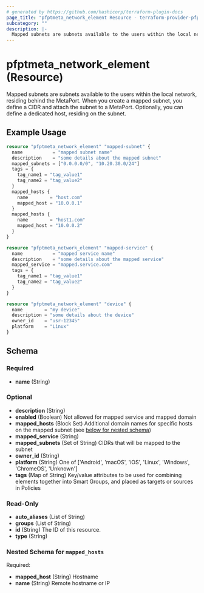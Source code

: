 ```yaml
---
# generated by https://github.com/hashicorp/terraform-plugin-docs
page_title: "pfptmeta_network_element Resource - terraform-provider-pfptmeta"
subcategory: ""
description: |-
  Mapped subnets are subnets available to the users within the local network, residing behind the MetaPort. When you create a mapped subnet, you define a CIDR and attach the subnet to a MetaPort. Optionally, you can define a dedicated host, residing on the subnet.
---
```


# pfptmeta_network_element (Resource)

Mapped subnets are subnets available to the users within the local network, residing behind the MetaPort. When you create a mapped subnet, you define a CIDR and attach the subnet to a MetaPort. Optionally, you can define a dedicated host, residing on the subnet.

## Example Usage

```terraform
resource "pfptmeta_network_element" "mapped-subnet" {
  name           = "mapped subnet name"
  description    = "some details about the mapped subnet"
  mapped_subnets = ["0.0.0.0/0", "10.20.30.0/24"]
  tags = {
    tag_name1 = "tag_value1"
    tag_name2 = "tag_value2"
  }
  mapped_hosts {
    name        = "host.com"
    mapped_host = "10.0.0.1"
  }
  mapped_hosts {
    name        = "host1.com"
    mapped_host = "10.0.0.2"
  }
}

resource "pfptmeta_network_element" "mapped-service" {
  name           = "mapped service name"
  description    = "some details about the mapped service"
  mapped_service = "mapped.service.com"
  tags = {
    tag_name1 = "tag_value1"
    tag_name2 = "tag_value2"
  }
}

resource "pfptmeta_network_element" "device" {
  name        = "my device"
  description = "some details about the device"
  owner_id    = "usr-12345"
  platform    = "Linux"
}
```

<!-- schema generated by tfplugindocs -->
## Schema

### Required

- **name** (String)

### Optional

- **description** (String)
- **enabled** (Boolean) Not allowed for mapped service and mapped domain
- **mapped_hosts** (Block Set) Additional domain names for specific hosts on the mapped subnet (see [below for nested schema](#nestedblock--mapped_hosts))
- **mapped_service** (String)
- **mapped_subnets** (Set of String) CIDRs that will be mapped to the subnet
- **owner_id** (String)
- **platform** (String) One of ['Android', 'macOS', 'iOS', 'Linux', 'Windows', 'ChromeOS', 'Unknown']
- **tags** (Map of String) Key/value attributes to be used for combining elements together into Smart Groups, and placed as targets or sources in Policies

### Read-Only

- **auto_aliases** (List of String)
- **groups** (List of String)
- **id** (String) The ID of this resource.
- **type** (String)

<a id="nestedblock--mapped_hosts"></a>
### Nested Schema for `mapped_hosts`

Required:

- **mapped_host** (String) Hostname
- **name** (String) Remote hostname or IP


